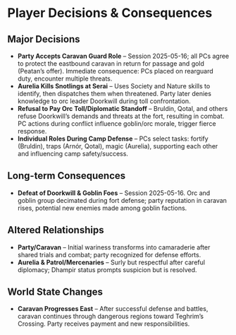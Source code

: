 # Player Decisions & Consequences

## Major Decisions
- **Party Accepts Caravan Guard Role** – Session 2025-05-16; all PCs agree to protect the eastbound caravan in return for passage and gold (Peatan’s offer). Immediate consequence: PCs placed on rearguard duty, encounter multiple threats.
- **Aurelia Kills Snotlings at Serai** – Uses Society and Nature skills to identify, then dispatches them when threatened. Party later denies knowledge to orc leader Doorkwill during toll confrontation.
- **Refusal to Pay Orc Toll/Diplomatic Standoff** – Bruldin, Qotal, and others refuse Doorkwill’s demands and threats at the fort, resulting in combat. PC actions during conflict influence goblin/orc morale, trigger fierce response.
- **Individual Roles During Camp Defense** – PCs select tasks: fortify (Bruldin), traps (Arnór, Qotal), magic (Aurelia), supporting each other and influencing camp safety/success.

## Long-term Consequences
- **Defeat of Doorkwill & Goblin Foes** – Session 2025-05-16. Orc and goblin group decimated during fort defense; party reputation in caravan rises, potential new enemies made among goblin factions.

## Altered Relationships
- **Party/Caravan** – Initial wariness transforms into camaraderie after shared trials and combat; party recognized for defense efforts.
- **Aurelia & Patrol/Mercenaries** – Surly but respectful after careful diplomacy; Dhampir status prompts suspicion but is resolved.

## World State Changes
- **Caravan Progresses East** – After successful defense and battles, caravan continues through dangerous regions toward Teghrim’s Crossing. Party receives payment and new responsibilities.